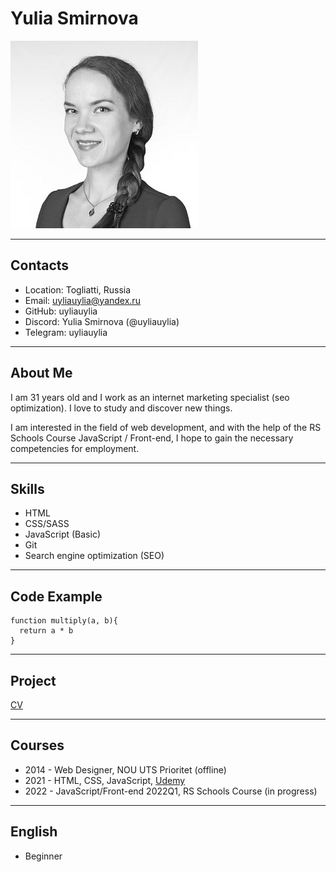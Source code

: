 # Yulia Smirnova
![Foto](foto.jpg)
***
## Contacts
* Location: Togliatti, Russia
* Email: uyliauylia@yandex.ru
* GitHub: uyliauylia
* Discord: Yulia Smirnova (@uyliauylia)
* Telegram: uyliauylia
***
## About Me
I am 31 years old and I work as an internet marketing specialist (seo optimization). I love to study and discover new things.

I am interested in the field of web development, and with the help of the RS Schools Course JavaScript / Front-end, I hope to gain the necessary competencies for employment.
***
## Skills
* HTML
* CSS/SASS
* JavaScript (Basic)
* Git
* Search engine optimization (SEO)
***
## Code Example
```
function multiply(a, b){
  return a * b
}
```
***
## Project
[CV](https://uyliauylia.github.io/rsschool-cv/cv)
***
## Courses
* 2014 - Web Designer, NOU UTS Prioritet (offline)
* 2021 - HTML, CSS, JavaScript, [Udemy](https://www.udemy.com)
* 2022 - JavaScript/Front-end 2022Q1, RS Schools Course (in progress)
***
## English
* Beginner